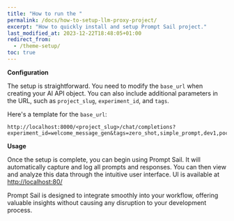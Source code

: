 ```yaml
---
title: "How to run the "
permalink: /docs/how-to-setup-llm-proxy-project/
excerpt: "How to quickly install and setup Prompt Sail project."
last_modified_at: 2023-12-22T18:48:05+01:00
redirect_from:
  - /theme-setup/
toc: true
---
```






**Configuration**

The setup is straightforward. You need to modify the `base_url` when creating your AI API object. You can also include additional parameters in the URL, such as `project_slug`, `experiment_id`, and `tags`.

Here's a template for the `base_url`:

```
http://localhost:8000/<project_slug>/chat/completions?experiment_id=welcome_message_gen&tags=zero_shot,simple_prompt,dev1,poc
```



**Usage**

Once the setup is complete, you can begin using Prompt Sail. It will automatically capture and log all prompts and responses. You can then view and analyze this data through the intuitive user interface. UI is available at [http://localhost:80/](http://localhost:80/)

Prompt Sail is designed to integrate smoothly into your workflow, offering valuable insights without causing any disruption to your development process.
